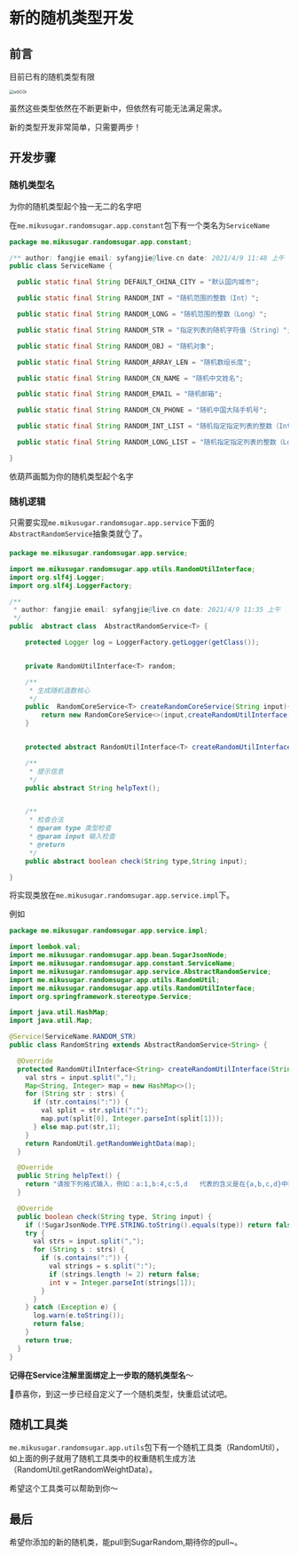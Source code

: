 # 新的随机类型开发
## 前言
目前已有的随机类型有限

<img src="https://cdn.jsdelivr.net/gh/mikusugar/PictureBed@master/uPic/2021/06/ieSCOt.png" alt="ieSCOt" style="zoom:50%;" />

虽然这些类型依然在不断更新中，但依然有可能无法满足需求。

新的类型开发非常简单，只需要两步！

## 开发步骤

### 随机类型名

为你的随机类型起个独一无二的名字吧

在`me.mikusugar.randomsugar.app.constant`包下有一个类名为`ServiceName`

```java
package me.mikusugar.randomsugar.app.constant;

/** author: fangjie email: syfangjie@live.cn date: 2021/4/9 11:48 上午 */
public class ServiceName {

  public static final String DEFAULT_CHINA_CITY = "默认国内城市";

  public static final String RANDOM_INT = "随机范围的整数（Int）";

  public static final String RANDOM_LONG = "随机范围的整数（Long）";

  public static final String RANDOM_STR = "指定列表的随机字符值（String）";

  public static final String RANDOM_OBJ = "随机对象";

  public static final String RANDOM_ARRAY_LEN = "随机数组长度";

  public static final String RANDOM_CN_NAME = "随机中文姓名";

  public static final String RANDOM_EMAIL = "随机邮箱";

  public static final String RANDOM_CN_PHONE = "随机中国大陆手机号";

  public static final String RANDOM_INT_LIST = "随机指定指定列表的整数（Int）";

  public static final String RANDOM_LONG_LIST = "随机指定指定列表的整数（Long）";

}

```

依葫芦画瓢为你的随机类型起个名字

### 随机逻辑

只需要实现`me.mikusugar.randomsugar.app.service`下面的`AbstractRandomService`抽象类就👌了。

```java
package me.mikusugar.randomsugar.app.service;

import me.mikusugar.randomsugar.app.utils.RandomUtilInterface;
import org.slf4j.Logger;
import org.slf4j.LoggerFactory;

/**
 * author: fangjie email: syfangjie@live.cn date: 2021/4/9 11:35 上午
 */
public  abstract class  AbstractRandomService<T> {

    protected Logger log = LoggerFactory.getLogger(getClass());


    private RandomUtilInterface<T> random;

    /**
     * 生成随机造数核心
     */
    public  RandomCoreService<T> createRandomCoreService(String input){
        return new RandomCoreService<>(input,createRandomUtilInterface(input));
    }


    protected abstract RandomUtilInterface<T> createRandomUtilInterface(String input);

    /**
     * 提示信息
     */
    public abstract String helpText();


    /**
     * 检查合法
     * @param type 类型检查
     * @param input 输入检查
     * @return
     */
    public abstract boolean check(String type,String input);

}

```

将实现类放在`me.mikusugar.randomsugar.app.service.impl`下。

例如

```java
package me.mikusugar.randomsugar.app.service.impl;

import lombok.val;
import me.mikusugar.randomsugar.app.bean.SugarJsonNode;
import me.mikusugar.randomsugar.app.constant.ServiceName;
import me.mikusugar.randomsugar.app.service.AbstractRandomService;
import me.mikusugar.randomsugar.app.utils.RandomUtil;
import me.mikusugar.randomsugar.app.utils.RandomUtilInterface;
import org.springframework.stereotype.Service;

import java.util.HashMap;
import java.util.Map;

@Service(ServiceName.RANDOM_STR)
public class RandomString extends AbstractRandomService<String> {

  @Override
  protected RandomUtilInterface<String> createRandomUtilInterface(String input) {
    val strs = input.split(",");
    Map<String, Integer> map = new HashMap<>();
    for (String str : strs) {
      if (str.contains(":")) {
        val split = str.split(":");
        map.put(split[0], Integer.parseInt(split[1]));
      } else map.put(str,1);
    }
    return RandomUtil.getRandomWeightData(map);
  }

  @Override
  public String helpText() {
    return "请按下列格式输入，例如：a:1,b:4,c:5,d   代表的含义是在{a,b,c,d}中随机取值" + "其中它们的权重依次是1,4,5,1  默认权重1可不输入";
  }

  @Override
  public boolean check(String type, String input) {
    if (!SugarJsonNode.TYPE.STRING.toString().equals(type)) return false;
    try {
      val strs = input.split(",");
      for (String s : strs) {
        if (s.contains(":")) {
          val strings = s.split(":");
          if (strings.length != 2) return false;
          int v = Integer.parseInt(strings[1]);
        }
      }
    } catch (Exception e) {
      log.warn(e.toString());
      return false;
    }
    return true;
  }
}
```

**记得在Service注解里面绑定上一步取的随机类型名**～

🎉恭喜你，到这一步已经自定义了一个随机类型，快重启试试吧。

## 随机工具类

`me.mikusugar.randomsugar.app.utils`包下有一个随机工具类（RandomUtil），如上面的例子就用了随机工具类中的权重随机生成方法（RandomUtil.getRandomWeightData）。

希望这个工具类可以帮助到你～

## 最后

希望你添加的新的随机类，能pull到SugarRandom,期待你的pull~。

